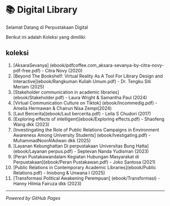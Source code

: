 # 📚 Digital Library

Selamat Datang di Perpustakaan Digital

Berikut ini adalah Koleksi yang dimiliki:

## koleksi
1. [AksaraSevanya] (ebook/pdfcoffee.com_aksara-sevanya-by-citra-novy-pdf-free.pdf) - Citra Novy (2020)
2. [Beyond The Bookshelf: Virtual Reality As A Tool For Library Design and Interactive](ebook/Rangkuman Kuliah Umum.pdf) - Dr. Tengku Siti Meriam (2025)
3. [Stakeholder communication in academic libraries] (ebook/Stakeholder.pdf) - Laura Wright & Samantha Paul (2024)
4. [Virtual Communication Culture on Tiktok] (ebook/Incommedig.pdf) - Amelia Hermawan & Chairun Nisa Zempi(2024)
5. [Laut Bercerita](ebook/Laut bercerita.pdf) - Leila S Chudori (2017)
6. [Exploring effects of intelligent](ebook/Exploring effects.pdf) - Shaofeng Wang dkk (2023)
7. [Investingating the Role of Public Relations Campaigns in Environment Awareness Among University Students] (ebook/Ivestigating.pdf) - MuhammadNoorAlAdwan dkk (2025)
8. [Layanan Kebunghattan Di perpustakaan Universitas Bung Hatta](ebook/Layanan perpus.pdf) - Septevan Nanda Yudisman (2023) 
9. [Peran Pustakawandalam Kegiatan Hubungan Masyarakat di Perpustakaan](ebook/Peran Pustakawan.pdf) - Joko Santosa (2021)
10. [Public Relations in Contemporary Academic Libraries](ebook/Public Relations.pdf) - Iniobong & Unwana I (2025)
11. [Transformasi Political Awakening Perempuan] (ebook/Transformasi) - Hanny Hilmia Fairuza dkk (2023)
    
---

*Powered by GitHub Pages*
